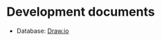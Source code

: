 # Development documents

- Database: [Draw.io](https://drive.google.com/file/d/1XUkcvFyt-eRGq55vzYtYScEzkqwFFx5U/view?usp=sharing)